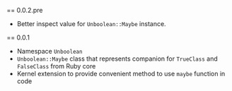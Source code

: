 == 0.0.2.pre

* Better inspect value for `Unboolean::Maybe` instance.

== 0.0.1

* Namespace `Unboolean`
* `Unboolean::Maybe` class that represents companion for `TrueClass` and `FalseClass` from Ruby core
* Kernel extension to provide convenient method to use `maybe` function in code
